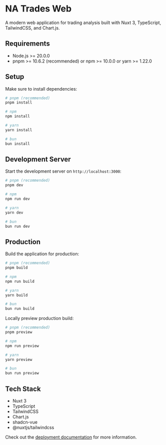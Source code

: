 # NA Trades Web

A modern web application for trading analysis built with Nuxt 3, TypeScript, TailwindCSS, and Chart.js.

## Requirements

- Node.js >= 20.0.0
- pnpm >= 10.6.2 (recommended) or npm >= 10.0.0 or yarn >= 1.22.0

## Setup

Make sure to install dependencies:

```bash
# pnpm (recommended)
pnpm install

# npm
npm install

# yarn
yarn install

# bun
bun install
```

## Development Server

Start the development server on `http://localhost:3000`:

```bash
# pnpm (recommended)
pnpm dev

# npm
npm run dev

# yarn
yarn dev

# bun
bun run dev
```

## Production

Build the application for production:

```bash
# pnpm (recommended)
pnpm build

# npm
npm run build

# yarn
yarn build

# bun
bun run build
```

Locally preview production build:

```bash
# pnpm (recommended)
pnpm preview

# npm
npm run preview

# yarn
yarn preview

# bun
bun run preview
```

## Tech Stack

- Nuxt 3
- TypeScript
- TailwindCSS
- Chart.js
- shadcn-vue
- @nuxtjs/tailwindcss

Check out the [deployment documentation](https://nuxt.com/docs/getting-started/deployment) for more information.
